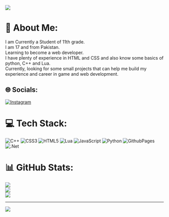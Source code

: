 [![](https://visitcount.itsvg.in/api?id=LUXZY&label=Profile%20Views&color=3&icon=6&pretty=false)](https://visitcount.itsvg.in)

# 💫 About Me:
I am Currently a Student of 11th grade.<br>I am 17 and from Pakistan.<br>Learning to become a web developer.<br>I have plenty of experience in HTML and CSS and also know some basics of python, C++ and Lua.<br>Currently, looking for some small projects that can help me build my experience and career in game and web development.


## 🌐 Socials:
[![Instagram](https://img.shields.io/badge/Instagram-%23E4405F.svg?logo=Instagram&logoColor=white)](https://instagram.com/hatake_kakashi23e) 

# 💻 Tech Stack:
![C++](https://img.shields.io/badge/c++-%2300599C.svg?style=for-the-badge&logo=c%2B%2B&logoColor=white) ![CSS3](https://img.shields.io/badge/css3-%231572B6.svg?style=for-the-badge&logo=css3&logoColor=white) ![HTML5](https://img.shields.io/badge/html5-%23E34F26.svg?style=for-the-badge&logo=html5&logoColor=white) ![Lua](https://img.shields.io/badge/lua-%232C2D72.svg?style=for-the-badge&logo=lua&logoColor=white) ![JavaScript](https://img.shields.io/badge/javascript-%23323330.svg?style=for-the-badge&logo=javascript&logoColor=%23F7DF1E) ![Python](https://img.shields.io/badge/python-3670A0?style=for-the-badge&logo=python&logoColor=ffdd54) ![GithubPages](https://img.shields.io/badge/github%20pages-121013?style=for-the-badge&logo=github&logoColor=white) ![.Net](https://img.shields.io/badge/.NET-5C2D91?style=for-the-badge&logo=.net&logoColor=white)
# 📊 GitHub Stats:
![](https://github-readme-stats.vercel.app/api?username=LUXZYnoob&theme=ambient_gradient&hide_border=false&include_all_commits=true&count_private=true)<br/>
![](https://github-readme-streak-stats.herokuapp.com/?user=LUXZYnoob&theme=ambient_gradient&hide_border=false)<br/>
![](https://github-readme-stats.vercel.app/api/top-langs/?username=LUXZYnoob&theme=ambient_gradient&hide_border=false&include_all_commits=true&count_private=true&layout=compact)

---
[![](https://visitcount.itsvg.in/api?id=LUXZYnoob&icon=0&color=0)](https://visitcount.itsvg.in)

<!-- Proudly created with GPRM ( https://gprm.itsvg.in ) -->
